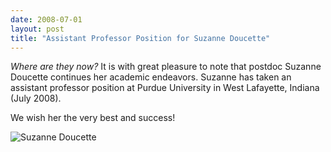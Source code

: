```yaml
---
date: 2008-07-01
layout: post
title: "Assistant Professor Position for Suzanne Doucette"
---
```


_Where are they now?_ 
It is with great pleasure to note that postdoc Suzanne Doucette continues her academic endeavors. 
Suzanne has taken an assistant professor position at Purdue University in West Lafayette, Indiana (July 2008). 

We wish her the very best and success!

![Suzanne Doucette](img/SuzLab.jpg)